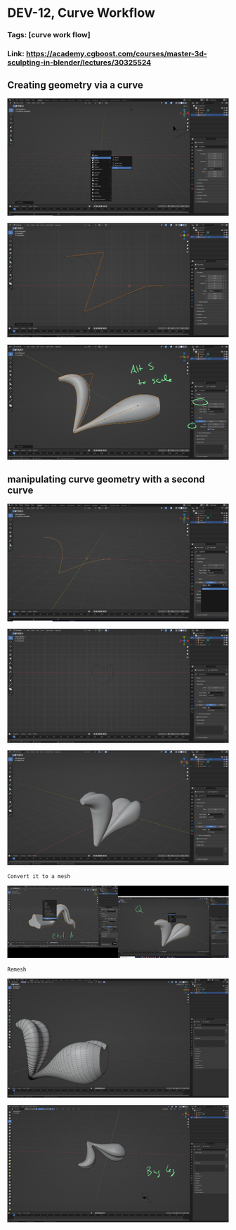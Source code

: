 # DEV-12, Curve Workflow
### Tags: [curve work flow]
### Link: https://academy.cgboost.com/courses/master-3d-sculpting-in-blender/lectures/30325524

## Creating geometry via a curve

![](../images/DEV-12/DEV-12-A1.png)

![](../images/DEV-12/DEV-12-A2.png)

![](../images/DEV-12/DEV-12-A3.png)

## manipulating curve geometry with a second curve

![](../images/DEV-12/DEV-12-B1.png)

![](../images/DEV-12/DEV-12-B2.png)

![](../images/DEV-12/DEV-12-B3.png)

    Convert it to a mesh

![](../images/DEV-12/DEV-12-B4.png)

    Remesh

![](../images/DEV-12/DEV-12-B5.png)

![](../images/DEV-12/DEV-12-B6.png)
